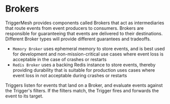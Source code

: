 # Brokers

TriggerMesh provides components called Brokers that act as intermediaries that route events from event producers to consumers. Brokers are responsible for guaranteeing that events are delivered to their destinations. Different Broker types will provide different guarantees and tradeoffs.

* `Memory Broker` uses ephemeral memory to store events, and is best used for development and non-mission-critical use cases where event loss is acceptable in the case of crashes or restarts
* `Redis Broker` uses a backing Redis instance to store events, thereby providing durability that is suitable for production uses cases where event loss in not acceptable during crashes or restarts

Triggers listen for events that land on a Broker, and evaluate events against the Trigger's filters. If the filters match, the Trigger fires and forwards the event to its target.
